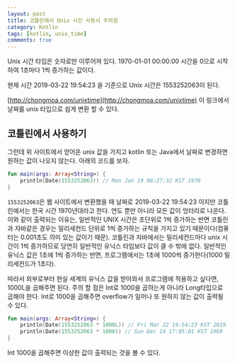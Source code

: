 ```yaml
---
layout: post
title: 코틀린에서 Unix 시간 사용시 주의점
category: Kotlin
tags: [kotlin, unix_time]
comments: true
---
```


Unix 시간 타입은 숫자로만 이루어져 있다. 1970-01-01 00:00:00 시간을 0으로 시작하여 1초마다 1씩 증가하는 값이다.

현재 시간 2019-03-22 19:54:23 을 기준으로 Unix 시간은 1553252063이 된다.

[http://chongmoa.com/unixtime](http://chongmoa.com/unixtime) 이 링크에서 날짜를 unix 타입으로 쉽게 변환 할 수 있다. 

## 코틀린에서 사용하기
그런데 위 사이트에서 얻어온 unix 값을 가지고 kotlin 또는 Java에서 날짜로 변경하면 원하는 값이 나오지 않는다. 아래의 코드를 보자.

```kotlin
fun main(args: Array<String>) {
    println(Date(1553252063)) // Mon Jan 19 08:27:32 KST 1970
}
```
`1553252063`은 웹 사이트에서 변환했을 때 날짜로 2019-03-22 19:54:23 이지만 코틀린에서는 한국 시간 1970년대라고 한다. 연도 뿐만 아니라 모든 값이 엉터리로 나온다. 이와 같이 출력되는 이유는, 일반적인 UNIX 시간은 초단위로 1씩 증가하는 반면 코틀린과 자바같은 경우는 밀리세컨드 단위로 1씩 증가하는 규칙을 가지고 있기 때문이다(컴퓨터는 0.001초도 의미 있는 값이기 때문). 코틀린과 자바에서는 밀리세컨드마다 unix 시간이 1씩 증가하므로 당연히 일반적인 유닉스 타임보다 값이 클 수 밖에 없다. 일반적인 유닉스 값은 1초에 1씩 증가하는 반면, 프로그램에서는 1초에 1000씩 증가한다(1000 밀리세컨드가 1초다).

따라서 외부로부터 현실 세계의 유닉스 값을 받아와서 프로그램에 적용하고 싶다면, 1000L을 곱해주면 된다. 주의 할 점은 Int로 1000을 곱하는게 아니라 Long타입으로 곱해야 한다. Int로 1000을 곱해주면 overflow가 일어나 또 원하지 않는 값이 출력될 수 있다. 

```kotlin
fun main(args: Array<String>) {
    println(Date(1553252063 * 1000L)) // Fri Mar 22 19:54:23 KST 2019
    println(Date(1553252063 * 1000)) // Sun Dec 14 17:05:01 KST 1969
}
```
Int 1000을 곱해주면 이상한 값이 출력되는 것을 볼 수 있다.